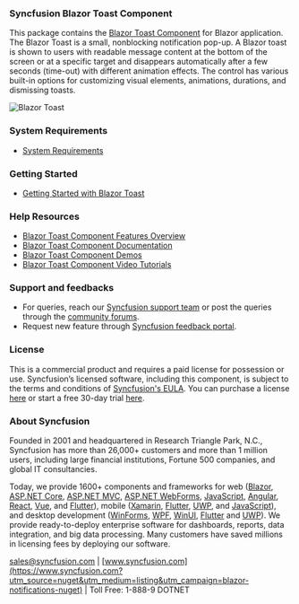 ### Syncfusion Blazor Toast Component

This package contains the [Blazor Toast Component](https://www.syncfusion.com/blazor-components/blazor-toast?utm_source=nuget&utm_medium=listing&utm_campaign=blazor-notifications-nuget) for Blazor application. The Blazor Toast is a small, nonblocking notification pop-up. A Blazor toast is shown to users with readable message content at the bottom of the screen or at a specific target and disappears automatically after a few seconds (time-out) with different animation effects. The control has various built-in options for customizing visual elements, animations, durations, and dismissing toasts.

![Blazor Toast](https://raw.githubusercontent.com/SyncfusionExamples/nuget-img/master/blazor/blazor-toast.png)

### System Requirements

* [System Requirements](https://blazor.syncfusion.com/documentation/system-requirements?utm_source=nuget&utm_medium=listing&utm_campaign=blazor-notifications-nuget)

### Getting Started

* [Getting Started with Blazor Toast](https://blazor.syncfusion.com/documentation/toast/getting-started?utm_source=nuget&utm_medium=listing&utm_campaign=blazor-notifications-nuget)

### Help Resources

* [Blazor Toast Component Features Overview](https://www.syncfusion.com/blazor-components/blazor-toast?utm_source=nuget&utm_medium=listing&utm_campaign=blazor-notifications-nuget)
* [Blazor Toast Component Documentation](https://blazor.syncfusion.com/documentation/toast/getting-started?utm_source=nuget&utm_medium=listing&utm_campaign=blazor-notifications-nuget)
* [Blazor Toast Component Demos](https://blazor.syncfusion.com/demos/toast/default-functionalities?utm_source=nuget&utm_medium=listing&utm_campaign=blazor-notifications-nuget)
* [Blazor Toast Component Video Tutorials](https://www.syncfusion.com/tutorial-videos/blazor/toast?utm_source=nuget&utm_medium=listing&utm_campaign=blazor-notifications-nuget)

### Support and feedbacks

* For queries, reach our [Syncfusion support team](https://www.syncfusion.com/support/directtrac/incidents/newincident?utm_source=nuget&utm_medium=listing&utm_campaign=blazor-notifications-nuget) or post the queries through the [community forums](https://www.syncfusion.com/forums/blazor-components?utm_source=nuget&utm_medium=listing&utm_campaign=blazor-notifications-nuget). 
* Request new feature through [Syncfusion feedback portal](https://www.syncfusion.com/feedback/blazor-components?utm_source=nuget&utm_medium=listing&utm_campaign=blazor-notifications-nuget).

### License

This is a commercial product and requires a paid license for possession or use. Syncfusion’s licensed software, including this component, is subject to the terms and conditions of [Syncfusion's EULA](https://www.syncfusion.com/eula/es/?utm_source=nuget&utm_medium=listing&utm_campaign=blazor-notifications-nuget). You can purchase a license [here](https://www.syncfusion.com/sales/products?utm_source=nuget&utm_medium=listing&utm_campaign=blazor-notifications-nuget) or start a free 30-day trial [here](https://www.syncfusion.com/account/manage-trials/start-trials?utm_source=nuget&utm_medium=listing&utm_campaign=blazor-notifications-nuget).

### About Syncfusion

Founded in 2001 and headquartered in Research Triangle Park, N.C., Syncfusion has more than 26,000+ customers and more than 1 million users, including large financial institutions, Fortune 500 companies, and global IT consultancies.
 
Today, we provide 1600+ components and frameworks for web ([Blazor](https://www.syncfusion.com/blazor-components?utm_source=nuget&utm_medium=listing&utm_campaign=blazor-notifications-nuget), [ASP.NET Core](https://www.syncfusion.com/aspnet-core-ui-controls?utm_source=nuget&utm_medium=listing&utm_campaign=blazor-notifications-nuget), [ASP.NET MVC](https://www.syncfusion.com/aspnet-mvc-ui-controls?utm_source=nuget&utm_medium=listing&utm_campaign=blazor-notifications-nuget), [ASP.NET WebForms](https://www.syncfusion.com/jquery/aspnet-webforms-ui-controls?utm_source=nuget&utm_medium=listing&utm_campaign=blazor-notifications-nuget), [JavaScript](https://www.syncfusion.com/javascript-ui-controls?utm_source=nuget&utm_medium=listing&utm_campaign=blazor-notifications-nuget), [Angular](https://www.syncfusion.com/angular-ui-components?utm_source=nuget&utm_medium=listing&utm_campaign=blazor-notifications-nuget), [React](https://www.syncfusion.com/react-ui-components?utm_source=nuget&utm_medium=listing&utm_campaign=blazor-notifications-nuget), [Vue](https://www.syncfusion.com/vue-ui-components?utm_source=nuget&utm_medium=listing&utm_campaign=blazor-notifications-nuget), and [Flutter](https://www.syncfusion.com/flutter-widgets?utm_source=nuget&utm_medium=listing&utm_campaign=blazor-notifications-nuget)), mobile ([Xamarin](https://www.syncfusion.com/xamarin-ui-controls?utm_source=nuget&utm_medium=listing&utm_campaign=blazor-notifications-nuget), [Flutter](https://www.syncfusion.com/flutter-widgets?utm_source=nuget&utm_medium=listing&utm_campaign=blazor-notifications-nuget), [UWP](https://www.syncfusion.com/uwp-ui-controls?utm_source=nuget&utm_medium=listing&utm_campaign=blazor-notifications-nuget), and [JavaScript](https://www.syncfusion.com/javascript-ui-controls?utm_source=nuget&utm_medium=listing&utm_campaign=blazor-notifications-nuget)), and desktop development ([WinForms](https://www.syncfusion.com/winforms-ui-controls?utm_source=nuget&utm_medium=listing&utm_campaign=blazor-notifications-nuget), [WPF](https://www.syncfusion.com/wpf-controls?utm_source=nuget&utm_medium=listing&utm_campaign=blazor-notifications-nuget), [WinUI](https://www.syncfusion.com/winui-controls?utm_source=nuget&utm_medium=listing&utm_campaign=blazor-notifications-nuget), [Flutter](https://www.syncfusion.com/flutter-widgets?utm_source=nuget&utm_medium=listing&utm_campaign=blazor-notifications-nuget) and [UWP](https://www.syncfusion.com/uwp-ui-controls?utm_source=nuget&utm_medium=listing&utm_campaign=blazor-notifications-nuget)). We provide ready-to-deploy enterprise software for dashboards, reports, data integration, and big data processing. Many customers have saved millions in licensing fees by deploying our software.

[sales@syncfusion.com](mailto:sales@syncfusion.com?Subject=Syncfusion%20Blazor%20-%20NuGet) | [www.syncfusion.com](https://www.syncfusion.com?utm_source=nuget&utm_medium=listing&utm_campaign=blazor-notifications-nuget) | Toll Free: 1-888-9 DOTNET